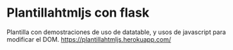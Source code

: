 # Plantillahtmljs con flask
Plantilla con demostraciones de uso de datatable, y usos de javascript para modificar el DOM.
https://plantillahtmljs.herokuapp.com/
